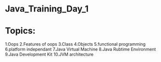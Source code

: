# Java_Training_Day_1
# Topics:
  1.Oops
  2.Features of oops
  3.Class
  4.Objects
  5.functional programming
  6.platform independant
  7.Java Virtual Machine
  8.Java Rubtime Environment
  9.Java Development Kit
  10.JVM architecture
